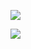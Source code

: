 ![](https://github-stats-chroming.vercel.app/api?username=chroming&count_private=true&theme=dark)

![](https://github-stats-chroming.vercel.app/api/top-langs/?username=chroming&theme=dark)
